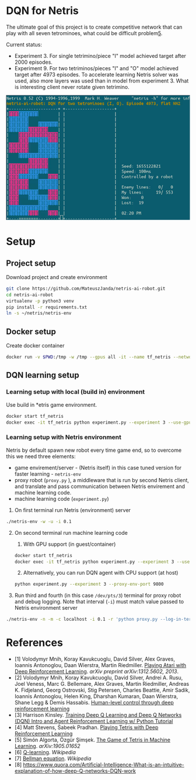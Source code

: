 # DQN for Netris

The ultimate goal of this project is to create competitive network that can play with all seven tetrominoes, what
could be difficult problem[5](https://arxiv.org/pdf/1905.01652.pdf).

Current status:
- Experiment 3. For single tetrimino/piece "I" model achieved target after 2000 episodes.
- Experiment 9. For two tetriminos/pieces "I" and "O" model achieved target after 4973 episodes. To accelerate learning
Netris solver was used, also more layers was used than in model from experiment 3. What is interesting client never
rotate given tetrimino.

<p align="center">
<img src="./gallery/experiment9_i_o.gif"/>
</p>

# Setup
## Project setup
Download project and create environment
```bash
git clone https://github.com/MateuszJanda/netris-ai-robot.git
cd netris-ai-robot
virtualenv -p python3 venv
pip install -r requirements.txt
ln -s ~/netris/netris-env
```

## Docker setup
Create docker container
```bash
docker run -v $PWD:/tmp -w /tmp --gpus all -it --name tf_netris --network host tensorflow/tensorflow:latest-gpu
```

## DQN learning setup

### Learning setup with local (build in) environment
Use build in *etris game environment.
```bash
docker start tf_netris
docker exec -it tf_netris python experiment.py --experiment 3 --use-gpu --local-env
```
### Learning setup with Netris environment
Netris by default spawn new robot every time game end, so to overcome this we need three elements:
- game envirement/server - (Netris itself) in this case tuned version for faster learning - `netris-env`
- proxy robot (`proxy.py` ), a middleware that is run by second Netris client, and translate and pass communication
between Netris envirement and machine learning code.
- machine learning code (`experiment.py`)

1. On first terminal run Netris (environment) server
```bash
./netris-env -w -u -i 0.1
```

2. On second terminal run machine learning code

    1. With GPU support (in guest/container)
    ```bash
    docker start tf_netris
    docker exec -it tf_netris python experiment.py --experiment 3 --use-gpu --proxy-env-port 9800
    ```

    2. Alternatively, you can run DQN agent with CPU support (at host)
    ```bash
    python experiment.py --experiment 3 --proxy-env-port 9800
    ```

3. Run third and fourth (in this case `/dev/pts/3`) terminal for proxy robot and debug logging. Note that interval
(`-i`) must match value passed to Netris environment server
```bash
./netris-env -n -m -c localhost -i 0.1 -r 'python proxy.py --log-in-terminal /dev/pts/3 --port 9800'
```

# References
* [1] Volodymyr Mnih, Koray Kavukcuoglu, David Silver, Alex Graves, Ioannis Antonoglou, Daan Wierstra, Martin Riedmiller. [Playing Atari with Deep Reinforcement Learning](https://arxiv.org/pdf/1312.5602.pdf). _arXiv preprint arXiv:1312.5602, 2013_.
* [2] Volodymyr Mnih, Koray Kavukcuoglu, David Silver, Andrei A. Rusu, Joel Veness, Marc G. Bellemare, Alex Graves, Martin Riedmiller, Andreas K. Fidjeland, Georg Ostrovski, Stig Petersen, Charles Beattie, Amir Sadik, Ioannis Antonoglou, Helen King, Dharshan Kumaran, Daan Wierstra, Shane Legg & Demis Hassabis. [Human-level control through deep reinforcement learning](https://web.stanford.edu/class/psych209/Readings/MnihEtAlHassibis15NatureControlDeepRL.pdf)
* [3] Harrison Kinsley. [Training Deep Q Learning and Deep Q Networks (DQN) Intro and Agent Reinforcement Learning w/ Python Tutorial](https://pythonprogramming.net/training-deep-q-learning-dqn-reinforcement-learning-python-tutorial/)
* [4] Matt Stevens, Sabeek Pradhan. [Playing Tetris with Deep Reinforcement Learning](http://cs231n.stanford.edu/reports/2016/pdfs/121_Report.pdf)
* [5] Simón Algorta, Özgür Şimşek. [The Game of Tetris in Machine Learning](https://arxiv.org/pdf/1905.01652.pdf). _arXiv:1905.01652_
* [6] [Q-learning](https://en.wikipedia.org/wiki/Q-learning#Algorithm). _Wikipedia_
* [7] [Bellman equation](https://en.wikipedia.org/wiki/Bellman_equation). _Wikipedia_
* [8] https://www.quora.com/Artificial-Intelligence-What-is-an-intuitive-explanation-of-how-deep-Q-networks-DQN-work
